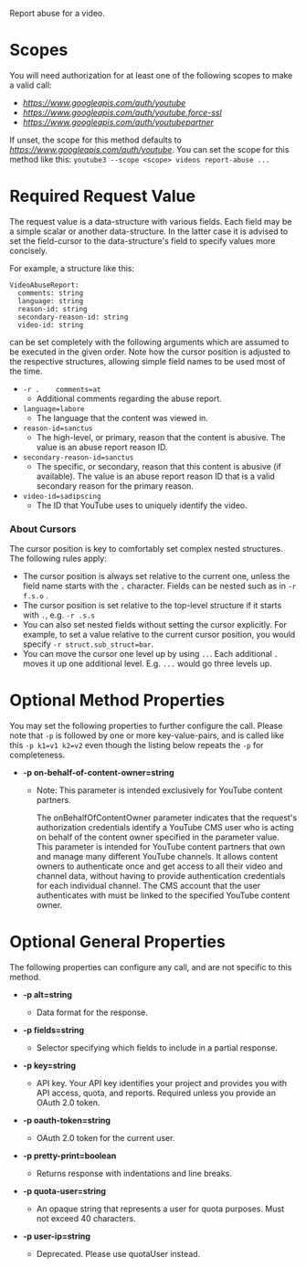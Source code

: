 Report abuse for a video.
# Scopes

You will need authorization for at least one of the following scopes to make a valid call:

* *https://www.googleapis.com/auth/youtube*
* *https://www.googleapis.com/auth/youtube.force-ssl*
* *https://www.googleapis.com/auth/youtubepartner*

If unset, the scope for this method defaults to *https://www.googleapis.com/auth/youtube*.
You can set the scope for this method like this: `youtube3 --scope <scope> videos report-abuse ...`
# Required Request Value

The request value is a data-structure with various fields. Each field may be a simple scalar or another data-structure.
In the latter case it is advised to set the field-cursor to the data-structure's field to specify values more concisely.

For example, a structure like this:
```
VideoAbuseReport:
  comments: string
  language: string
  reason-id: string
  secondary-reason-id: string
  video-id: string

```

can be set completely with the following arguments which are assumed to be executed in the given order. Note how the cursor position is adjusted to the respective structures, allowing simple field names to be used most of the time.

* `-r .    comments=at`
    - Additional comments regarding the abuse report.
* `language=labore`
    - The language that the content was viewed in.
* `reason-id=sanctus`
    - The high-level, or primary, reason that the content is abusive. The value is an abuse report reason ID.
* `secondary-reason-id=sanctus`
    - The specific, or secondary, reason that this content is abusive (if available). The value is an abuse report reason ID that is a valid secondary reason for the primary reason.
* `video-id=sadipscing`
    - The ID that YouTube uses to uniquely identify the video.


### About Cursors

The cursor position is key to comfortably set complex nested structures. The following rules apply:

* The cursor position is always set relative to the current one, unless the field name starts with the `.` character. Fields can be nested such as in `-r f.s.o` .
* The cursor position is set relative to the top-level structure if it starts with `.`, e.g. `-r .s.s`
* You can also set nested fields without setting the cursor explicitly. For example, to set a value relative to the current cursor position, you would specify `-r struct.sub_struct=bar`.
* You can move the cursor one level up by using `..`. Each additional `.` moves it up one additional level. E.g. `...` would go three levels up.

# Optional Method Properties

You may set the following properties to further configure the call. Please note that `-p` is followed by one 
or more key-value-pairs, and is called like this `-p k1=v1 k2=v2` even though the listing below repeats the
`-p` for completeness.

* **-p on-behalf-of-content-owner=string**
    - Note: This parameter is intended exclusively for YouTube content partners.
        
        The onBehalfOfContentOwner parameter indicates that the request&#39;s authorization credentials identify a YouTube CMS user who is acting on behalf of the content owner specified in the parameter value. This parameter is intended for YouTube content partners that own and manage many different YouTube channels. It allows content owners to authenticate once and get access to all their video and channel data, without having to provide authentication credentials for each individual channel. The CMS account that the user authenticates with must be linked to the specified YouTube content owner.

# Optional General Properties

The following properties can configure any call, and are not specific to this method.

* **-p alt=string**
    - Data format for the response.

* **-p fields=string**
    - Selector specifying which fields to include in a partial response.

* **-p key=string**
    - API key. Your API key identifies your project and provides you with API access, quota, and reports. Required unless you provide an OAuth 2.0 token.

* **-p oauth-token=string**
    - OAuth 2.0 token for the current user.

* **-p pretty-print=boolean**
    - Returns response with indentations and line breaks.

* **-p quota-user=string**
    - An opaque string that represents a user for quota purposes. Must not exceed 40 characters.

* **-p user-ip=string**
    - Deprecated. Please use quotaUser instead.

